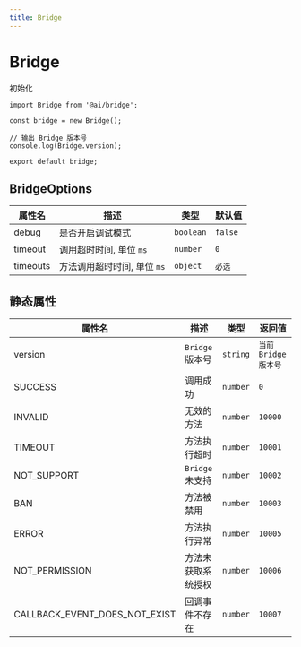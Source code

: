 ```yaml
---
title: Bridge
---
```

# Bridge

初始化
```tsx | pure
import Bridge from '@ai/bridge';

const bridge = new Bridge();

// 输出 Bridge 版本号
console.log(Bridge.version);

export default bridge;
```

## BridgeOptions

| 属性名 | 描述 | 类型 | 默认值 |
| ---- | ---- | ---- | ---- |
| debug | 是否开启调试模式 | `boolean` | 	`false` |
| timeout | 调用超时时间, 单位 `ms` | `number` | `0` |
| timeouts | 方法调用超时时间, 单位 `ms` | `object` | `必选` |

## 静态属性

| 属性名 | 描述 | 类型 | 返回值 |
| ---- | ---- | ---- | ---- |
| version | `Bridge` 版本号 | `string` | `当前 Bridge 版本号` |
| SUCCESS | 调用成功 | `number` | `0` |
| INVALID | 无效的方法 | `number` | `10000` |
| TIMEOUT | 方法执行超时 | `number` | `10001` |
| NOT_SUPPORT | `Bridge` 未支持 | `number` | `10002` |
| BAN | 方法被禁用 | `number` | `10003` |
| ERROR | 方法执行异常 | `number` | `10005` |
| NOT_PERMISSION | 方法未获取系统授权 | `number` | `10006` |
| CALLBACK_EVENT_DOES_NOT_EXIST | 回调事件不存在 | `number` | `10007` |

